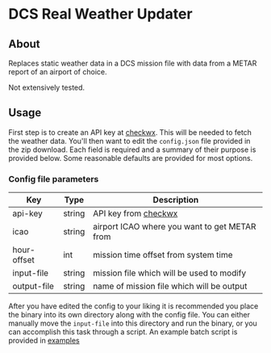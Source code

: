 # DCS Real Weather Updater

## About

Replaces static weather data in a DCS mission file with data from a METAR report
of an airport of choice.

Not extensively tested.

## Usage

First step is to create an API key at [checkwx](https://www.checkwxapi.com/).
This will be needed to fetch the weather data. You'll then want to edit the
`config.json` file provided in the zip download. Each field is required and a
summary of their purpose is provided below. Some reasonable defaults are
provided for most options.

### Config file parameters

| Key         | Type   | Description                                        |
|-------------|--------|----------------------------------------------------|
| api-key     | string | API key from [checkwx](https://www.checkwxapi.com) |
| icao        | string | airport ICAO where you want to get METAR from      |
| hour-offset | int    | mission time offset from system time               |
| input-file  | string | mission file which will be used to modify          |
| output-file | string | name of mission file which will be output          |

After you have edited the config to your liking it is recommended you place the
binary into its own directory along with the config file. You can either
manually move the `input-file` into this directory and run the binary, or you
can accomplish this task through a script. An example batch script is provided
in [examples](./examples/replace_mission.bat)
